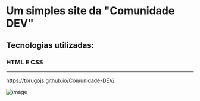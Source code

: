 
<h1>Um simples site da "Comunidade DEV" </h1>

<h2>Tecnologias utilizadas: </h2>

<h3>HTML E CSS </h3>

<hr>

https://torugojs.github.io/Comunidade-DEV/

![image](https://user-images.githubusercontent.com/96630079/167274506-4f6732e7-2d22-4f5e-82d8-1849d8bebe61.png)



